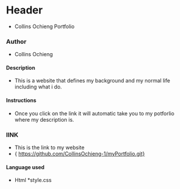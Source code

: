 # Header
* Collins Ochieng Portfolio

### Author
* Collins Ochieng
#### Description

* This is a website that defines my background and my normal life including what i do.
#### Instructions

* Once you click on the link it will automatic take you to my potforlio where my description is.

### lINK
* This is the link to my website
* { https://github.com/CollinsOchieng-1/myPortfolio.git}

#### Language used
* Html
*style.css


